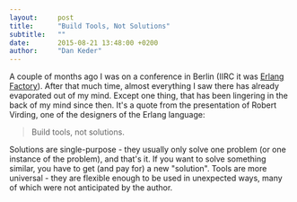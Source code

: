 ```yaml
---
layout:     post
title:      "Build Tools, Not Solutions"
subtitle:   ""
date:       2015-08-21 13:48:00 +0200
author:     "Dan Keder"
---
```


A couple of months ago I was on a conference in Berlin (IIRC it was [Erlang
Factory](http://www.erlang-factory.com/)). After that much time, almost everything I
saw there has already evaporated out of my mind. Except one thing, that has been
lingering in the back of my mind since then. It's a quote from the presentation
of Robert Virding, one of the designers of the Erlang language:

> Build tools, not solutions.

Solutions are single-purpose - they usually only solve one problem (or one instance
of the problem), and that's it. If you want to solve something similar, you have
to get (and pay for) a new "solution". Tools are more universal - they are
flexible enough to be used in unexpected ways, many of which were not
anticipated by the author.

